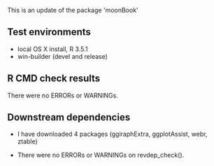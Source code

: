 This is an update of the package 'moonBook'

## Test environments
* local OS X install, R 3.5.1
* win-builder (devel and release)

## R CMD check results
There were no ERRORs or WARNINGs.

## Downstream dependencies

* I have downloaded 4 packages (ggiraphExtra, ggplotAssist, webr, ztable)

* There were no ERRORs or WARNINGs on revdep_check().

